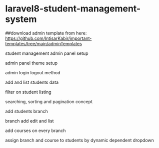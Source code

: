# laravel8-student-management-system


##download admin template from here: https://github.com/IntisarKabir/important-templates/tree/main/adminTemplates

student management admin panel setup

admin panel theme setup

admin login logout method

add and list students data

filter on student listing

searching, sorting and pagination concept

add students branch

branch add edit and list

add courses on every branch

assign branch and course to students by dynamic dependent dropdown

















